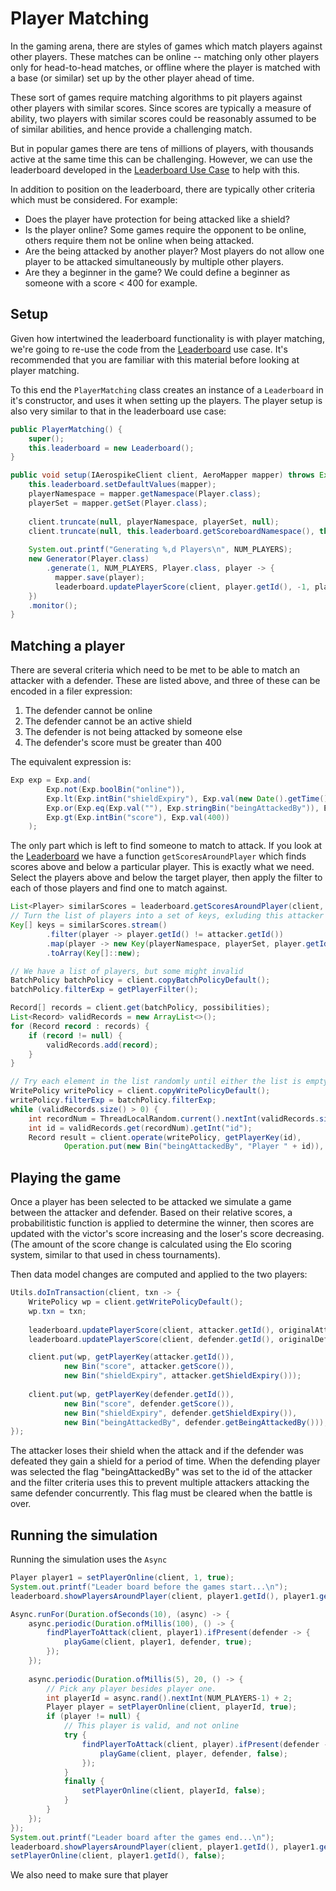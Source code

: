 # Player Matching
In the gaming arena, there are styles of games which match players against other players. These matches can be online -- matching only other players only for head-to-head matches, or offline where the player is matched with a base (or similar) set up by the other player ahead of time.

These sort of games require matching algorithms to pit players against other players with similar scores. Since scores are typically a measure of ability, two players with similar scores could be reasonably assumed to be of similar abilities, and hence provide a challenging match.

But in popular games there are tens of millions of players, with thousands active at the same time this can be challenging. However, we can use the leaderboard developed in the [Leaderboard Use Case](leaderboard.md) to help with this.

In addition to position on the leaderboard, there are typically other criteria which must be considered. For example:
* Does the player have protection for being attacked like a shield?
* Is the player online? Some games require the opponent to be online, others require them not be online when being attacked.
* Are the being attacked by another player? Most players do not allow one player to be attacked simultaneously by multiple other players.
* Are they a beginner in the game? We could define a beginner as someone with a score < 400 for example.

## Setup
Given how intertwined the leaderboard functionality is with player matching, we're going to re-use the code from the [Leaderboard](leaderboard.md) use case. It's recommended that you are familiar with this material before looking at player matching. 

To this end the `PlayerMatching` class creates an instance of a `Leaderboard` in it's constructor, and uses it when setting up the players. The player setup is also very similar to that in the leaderboard use case:
```java
public PlayerMatching() {
    super();
    this.leaderboard = new Leaderboard();
}

public void setup(IAerospikeClient client, AeroMapper mapper) throws Exception {
    this.leaderboard.setDefaultValues(mapper);
    playerNamespace = mapper.getNamespace(Player.class);
    playerSet = mapper.getSet(Player.class);
    
    client.truncate(null, playerNamespace, playerSet, null);
    client.truncate(null, this.leaderboard.getScoreboardNamespace(), this.leaderboard.getScoreboardSet(), null);
    
    System.out.printf("Generating %,d Players\n", NUM_PLAYERS);
    new Generator(Player.class)
        .generate(1, NUM_PLAYERS, Player.class, player -> {
          mapper.save(player);
          leaderboard.updatePlayerScore(client, player.getId(), -1, player.getScore(), null);
    })
    .monitor();
}
```

## Matching a player
There are several criteria which need to be met to be able to match an attacker with a defender. These are listed above, and three of these can be encoded in a filer expression:
1. The defender cannot be online
2. The defender cannot be an active shield 
3. The defender is not being attacked by someone else
4. The defender's score must be greater than 400

The equivalent expression is:

```java
Exp exp = Exp.and(
        Exp.not(Exp.boolBin("online")),
        Exp.lt(Exp.intBin("shieldExpiry"), Exp.val(new Date().getTime())),
        Exp.or(Exp.eq(Exp.val(""), Exp.stringBin("beingAttackedBy")), Exp.not(Exp.binExists("beingAttackedBy"))),
        Exp.gt(Exp.intBin("score"), Exp.val(400))
    );
```

The only part which is left to find someone to match to attack. If you look at the [Leaderboard](leaderboard.md) we have a function `getScoresAroundPlayer` which finds scores above and below a particular player. This is exactly what we need. Select the players above and below the target player, then apply the filter to each of those players and find one to match against.

```java
List<Player> similarScores = leaderboard.getScoresAroundPlayer(client, attacker.getId(), attacker.getScore(), 20);
// Turn the list of players into a set of keys, exluding this attacker's
Key[] keys = similarScores.stream()
        .filter(player -> player.getId() != attacker.getId())
        .map(player -> new Key(playerNamespace, playerSet, player.getId()))
        .toArray(Key[]::new);

// We have a list of players, but some might invalid
BatchPolicy batchPolicy = client.copyBatchPolicyDefault();
batchPolicy.filterExp = getPlayerFilter();

Record[] records = client.get(batchPolicy, possibilities);
List<Record> validRecords = new ArrayList<>();
for (Record record : records) {
    if (record != null) {
        validRecords.add(record);
    }
}

// Try each element in the list randomly until either the list is empty or we have a match.
WritePolicy writePolicy = client.copyWritePolicyDefault();
writePolicy.filterExp = batchPolicy.filterExp;
while (validRecords.size() > 0) {
    int recordNum = ThreadLocalRandom.current().nextInt(validRecords.size());
    int id = validRecords.get(recordNum).getInt("id");
    Record result = client.operate(writePolicy, getPlayerKey(id),
            Operation.put(new Bin("beingAttackedBy", "Player " + id)),
```

## Playing the game
Once a player has been selected to be attacked we simulate a game between the attacker and defender. Based on their relative scores, a probabilitistic function is applied to determine the winner, then scores are updated with the victor's score increasing and the loser's score decreasing. (The amount of the score change is calculated using the Elo scoring system, similar to that used in chess tournaments).

Then data model changes are computed and applied to the two players:
```java
Utils.doInTransaction(client, txn -> {
    WritePolicy wp = client.getWritePolicyDefault();
    wp.txn = txn;
    
    leaderboard.updatePlayerScore(client, attacker.getId(), originalAttackerScore, attacker.getScore(), txn);
    leaderboard.updatePlayerScore(client, defender.getId(), originalDefenderScore, defender.getScore(), txn);

    client.put(wp, getPlayerKey(attacker.getId()), 
            new Bin("score", attacker.getScore()),
            new Bin("shieldExpiry", attacker.getShieldExpiry()));
    
    client.put(wp, getPlayerKey(defender.getId()), 
            new Bin("score", defender.getScore()),
            new Bin("shieldExpiry", defender.getShieldExpiry()),
            new Bin("beingAttackedBy", defender.getBeingAttackedBy()));
});
```

The attacker loses their shield when the attack and if the defender was defeated they gain a shield for a period of time. When the defending player was selected the flag "beingAttackedBy" was set to the id of the attacker and the filter criteria uses this to prevent multiple attackers attacking the same defender concurrently. This flag must be cleared when the battle is over.

## Running the simulation
Running the simulation uses the `Async`
```java
Player player1 = setPlayerOnline(client, 1, true);
System.out.printf("Leader board before the games start...\n");
leaderboard.showPlayersAroundPlayer(client, player1.getId(), player1.getScore());

Async.runFor(Duration.ofSeconds(10), (async) -> {
    async.periodic(Duration.ofMillis(100), () -> {
        findPlayerToAttack(client, player1).ifPresent(defender -> {
            playGame(client, player1, defender, true);
        });
    });
    
    async.periodic(Duration.ofMillis(5), 20, () -> {
        // Pick any player besides player one.
        int playerId = async.rand().nextInt(NUM_PLAYERS-1) + 2;
        Player player = setPlayerOnline(client, playerId, true);
        if (player != null) {
            // This player is valid, and not online
            try {
                findPlayerToAttack(client, player).ifPresent(defender -> {
                    playGame(client, player, defender, false);
                });
            }
            finally {
                setPlayerOnline(client, playerId, false);
            }
        }
    });
});
System.out.printf("Leader board after the games end...\n");
leaderboard.showPlayersAroundPlayer(client, player1.getId(), player1.getScore());
setPlayerOnline(client, player1.getId(), false);
```

We also need to make sure that player 